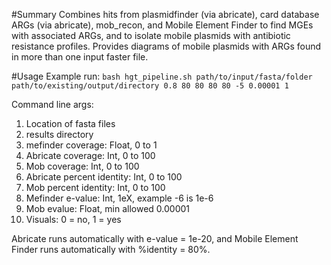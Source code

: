 #Summary
Combines hits from plasmidfinder (via abricate), card database ARGs (via abricate), mob_recon, and Mobile Element Finder to find MGEs with associated ARGs, and to isolate mobile plasmids with antibiotic resistance profiles. Provides diagrams of mobile plasmids with ARGs found in more than one input faster file. 

#Usage
Example run:
```bash hgt_pipeline.sh path/to/input/fasta/folder path/to/existing/output/directory 0.8 80 80 80 80 -5 0.00001 1```


Command line args:
1. Location of fasta files
2. results directory
3. mefinder coverage: Float, 0 to 1
4. Abricate coverage: Int, 0 to 100
5. Mob coverage: Int, 0 to 100
6. Abricate percent identity: Int, 0 to 100
7. Mob percent identity: Int, 0 to 100
8. Mefinder e-value: Int, 1eX, example -6 is 1e-6
9. Mob evalue: Float, min allowed 0.00001
10. Visuals: 0 = no, 1 = yes

Abricate runs automatically with e-value = 1e-20, and Mobile Element Finder runs automatically with %identity = 80%. 
